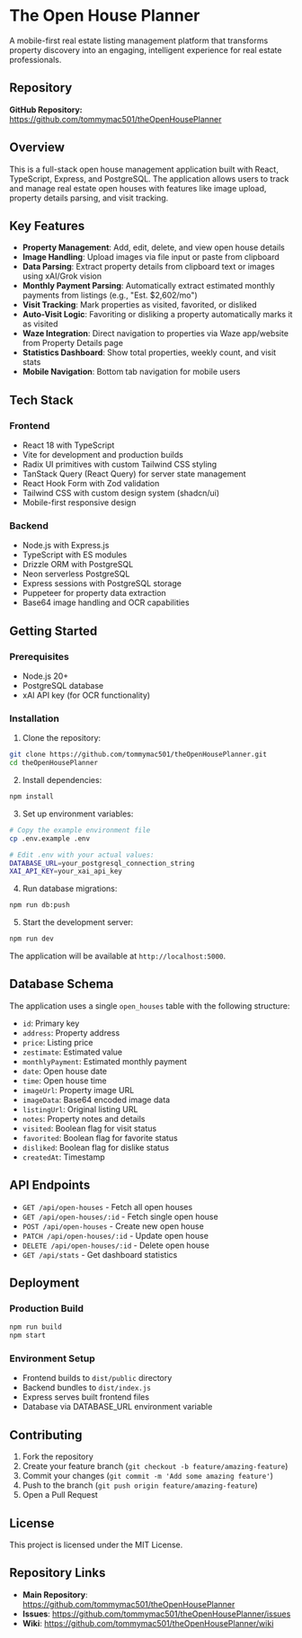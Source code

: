 # The Open House Planner

A mobile-first real estate listing management platform that transforms property discovery into an engaging, intelligent experience for real estate professionals.

## Repository

**GitHub Repository:** https://github.com/tommymac501/theOpenHousePlanner

## Overview

This is a full-stack open house management application built with React, TypeScript, Express, and PostgreSQL. The application allows users to track and manage real estate open houses with features like image upload, property details parsing, and visit tracking.

## Key Features

- **Property Management**: Add, edit, delete, and view open house details
- **Image Handling**: Upload images via file input or paste from clipboard
- **Data Parsing**: Extract property details from clipboard text or images using xAI/Grok vision
- **Monthly Payment Parsing**: Automatically extract estimated monthly payments from listings (e.g., "Est. $2,602/mo")
- **Visit Tracking**: Mark properties as visited, favorited, or disliked
- **Auto-Visit Logic**: Favoriting or disliking a property automatically marks it as visited
- **Waze Integration**: Direct navigation to properties via Waze app/website from Property Details page
- **Statistics Dashboard**: Show total properties, weekly count, and visit stats
- **Mobile Navigation**: Bottom tab navigation for mobile users

## Tech Stack

### Frontend
- React 18 with TypeScript
- Vite for development and production builds
- Radix UI primitives with custom Tailwind CSS styling
- TanStack Query (React Query) for server state management
- React Hook Form with Zod validation
- Tailwind CSS with custom design system (shadcn/ui)
- Mobile-first responsive design

### Backend
- Node.js with Express.js
- TypeScript with ES modules
- Drizzle ORM with PostgreSQL
- Neon serverless PostgreSQL
- Express sessions with PostgreSQL storage
- Puppeteer for property data extraction
- Base64 image handling and OCR capabilities

## Getting Started

### Prerequisites
- Node.js 20+
- PostgreSQL database
- xAI API key (for OCR functionality)

### Installation

1. Clone the repository:
```bash
git clone https://github.com/tommymac501/theOpenHousePlanner.git
cd theOpenHousePlanner
```

2. Install dependencies:
```bash
npm install
```

3. Set up environment variables:
```bash
# Copy the example environment file
cp .env.example .env

# Edit .env with your actual values:
DATABASE_URL=your_postgresql_connection_string
XAI_API_KEY=your_xai_api_key
```

4. Run database migrations:
```bash
npm run db:push
```

5. Start the development server:
```bash
npm run dev
```

The application will be available at `http://localhost:5000`.

## Database Schema

The application uses a single `open_houses` table with the following structure:

- `id`: Primary key
- `address`: Property address
- `price`: Listing price
- `zestimate`: Estimated value
- `monthlyPayment`: Estimated monthly payment
- `date`: Open house date
- `time`: Open house time
- `imageUrl`: Property image URL
- `imageData`: Base64 encoded image data
- `listingUrl`: Original listing URL
- `notes`: Property notes and details
- `visited`: Boolean flag for visit status
- `favorited`: Boolean flag for favorite status
- `disliked`: Boolean flag for dislike status
- `createdAt`: Timestamp

## API Endpoints

- `GET /api/open-houses` - Fetch all open houses
- `GET /api/open-houses/:id` - Fetch single open house
- `POST /api/open-houses` - Create new open house
- `PATCH /api/open-houses/:id` - Update open house
- `DELETE /api/open-houses/:id` - Delete open house
- `GET /api/stats` - Get dashboard statistics

## Deployment

### Production Build
```bash
npm run build
npm start
```

### Environment Setup
- Frontend builds to `dist/public` directory
- Backend bundles to `dist/index.js`
- Express serves built frontend files
- Database via DATABASE_URL environment variable

## Contributing

1. Fork the repository
2. Create your feature branch (`git checkout -b feature/amazing-feature`)
3. Commit your changes (`git commit -m 'Add some amazing feature'`)
4. Push to the branch (`git push origin feature/amazing-feature`)
5. Open a Pull Request

## License

This project is licensed under the MIT License.

## Repository Links

- **Main Repository**: https://github.com/tommymac501/theOpenHousePlanner
- **Issues**: https://github.com/tommymac501/theOpenHousePlanner/issues
- **Wiki**: https://github.com/tommymac501/theOpenHousePlanner/wiki